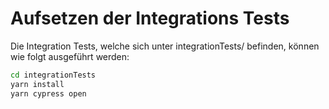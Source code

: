 # Aufsetzen der Integrations Tests

Die Integration Tests, welche sich unter integrationTests/ befinden, können wie folgt ausgeführt werden:

```bash
cd integrationTests
yarn install
yarn cypress open
```
